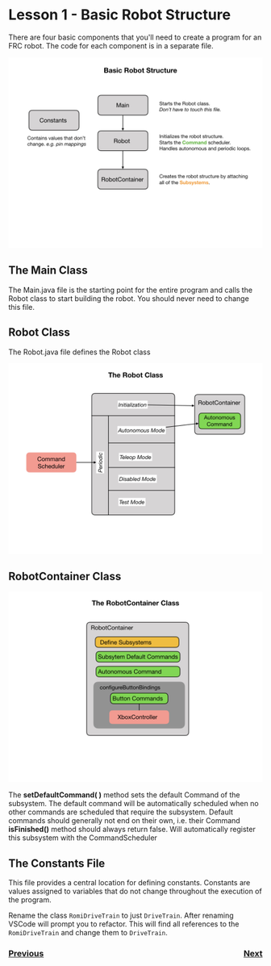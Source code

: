 # <a name="code"></a>Lesson 1 - Basic Robot Structure
There are four basic components that you'll need to create a program for an FRC robot.  The code for each component is in a separate file.  

![Robot Structure](../images/Romi/Romi.010.jpeg)

## The Main Class
The Main.java file is the starting point for the entire program and calls the Robot class to start building the robot.  You should never need to change this file.

## Robot Class
The Robot.java file defines the Robot class 

![Robot Class](../images/Romi/Romi.011.jpeg)

## RobotContainer Class

![RobotContainer Class](../images/Romi/Romi.014.jpeg)

The **setDefaultCommand( )** method sets the default Command of the subsystem. The default command will be automatically scheduled when no other commands are scheduled that require the subsystem. Default commands should generally not end on their own, i.e. their Command **isFinished()** method should always return false. Will automatically register this subsystem with the CommandScheduler

## The Constants File

This file provides a central location for defining constants.  Constants are values assigned to variables that do not change throughout the execution of the program.




Rename the class `RomiDriveTrain` to just `DriveTrain`.  After renaming VSCode will prompt you to refactor.  This will find all references to the `RomiDriveTrain` and change them to `DriveTrain`.




<h3><span style="float:left">
<a href="romiExampleCode">Previous</a></span>
<span style="float:right">
<a href="romiCode2">Next</a></span></h3>
